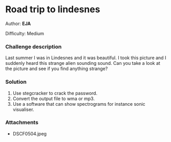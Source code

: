# Road trip to lindesnes

Author: **EJA**

Difficulty: Medium

### Challenge description

Last summer I was in Lindesnes and it was beautiful. I took this picture and I suddenly heard this strange alien sounding sound. Can you take a look at the picture and see if you find anything strange?  

### Solution

1. Use stegcracker to crack the password. 
2. Convert the output file to wma or mp3. 
3. Use a software that can show spectrograms for instance sonic visualiser.

### Attachments
- DSCF0504.jpeg
